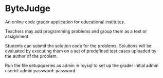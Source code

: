 ByteJudge
=========

An online code grader application for educational institutes. 

Teachers may add programming problems and group them as a test or assignment.

Students can submit the solution code for the problems. Solutions will be evaluated by executing them on a set of predefined test cases uploaded by the author of the problem.



Run the file setupqueries as admin in mysql to set up the grader
initial admin userid: admin password: password